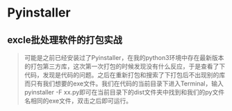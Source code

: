 # Pyinstaller 
## excle批处理软件的打包实战
> 可能是之前已经安装过了Pyinstaller，在我的python3环境中存在最新版本的打包第三方库，这次第一次打包的时候发现没有什么反应，于是查看了下代码，发现是代码的问题。之后在重新打包和搜索了下打包后不出现别的库而只有我们想要的exe文件。我们在代码的当前目录下进入Terminal，输入pyinstaller -F xx.py即可在当前目录下的dist文件夹中找到和我们的py文件名相同的exe文件，双击之后即可运行。
